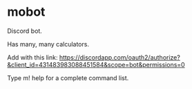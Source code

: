 # mobot
Discord bot.

Has many, many calculators.

Add with this link:
https://discordapp.com/oauth2/authorize?&client_id=431483983088451584&scope=bot&permissions=0

Type m! help for a complete command list.